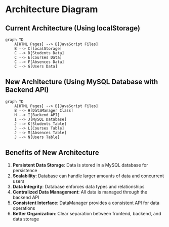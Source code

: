 # Architecture Diagram

## Current Architecture (Using localStorage)

```mermaid
graph TD
    A[HTML Pages] --> B[JavaScript Files]
    B --> C[localStorage]
    C --> D[Students Data]
    C --> E[Courses Data]
    C --> F[Absences Data]
    C --> G[Users Data]
```

## New Architecture (Using MySQL Database with Backend API)

```mermaid
graph TD
    A[HTML Pages] --> B[JavaScript Files]
    B --> H[DataManager Class]
    H --> I[Backend API]
    I --> J[MySQL Database]
    J --> K[Students Table]
    J --> L[Courses Table]
    J --> M[Absences Table]
    J --> N[Users Table]
```

## Benefits of New Architecture

1. **Persistent Data Storage**: Data is stored in a MySQL database for persistence
2. **Scalability**: Database can handle larger amounts of data and concurrent users
3. **Data Integrity**: Database enforces data types and relationships
4. **Centralized Data Management**: All data is managed through the backend API
5. **Consistent Interface**: DataManager provides a consistent API for data operations
6. **Better Organization**: Clear separation between frontend, backend, and data storage